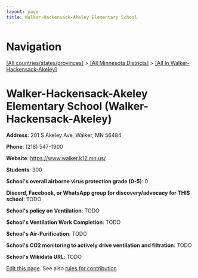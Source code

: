 ```yaml
---
layout: page
title: Walker-Hackensack-Akeley Elementary School
---
```

# Navigation

[[All countries/states/provinces]](../../..) > [[All Minnesota Districts]](../..) > [[All In Walker-Hackensack-Akeley]](..)

# Walker-Hackensack-Akeley Elementary School (Walker-Hackensack-Akeley)

**Address**: 201 S Akeley Ave, Walker, MN 56484

**Phone**: (218) 547-1900

**Website**: <https://www.walker.k12.mn.us/>

**Students**: 300

**School's overall airborne virus protection grade (0-5)**: 0

**Discord, Facebook, or WhatsApp group for discovery/advocacy for THIS school**: TODO

**School's policy on Ventilation**: TODO

**School's Ventilation Work Completion**: TODO

**School's Air-Purification**: TODO

**School's CO2 monitoring to actively drive ventilation and filtration**: TODO

**School's Wikidata URL**: TODO


[Edit this page](https://github.com/ventilate-schools/MN/edit/main/./Walker-Hackensack-Akeley/Walker-Hackensack-Akeley_Elementary_School.md). See also [rules for contribution](../../../contribution-rules/)